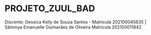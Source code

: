 # PROJETO_ZUUL_BAD
Discente: Gessica Kelly de Souza Santos - Matrícula 202100045635 | Sâmmya Emanuelle Guimarães de Oliveira Matrícula 202100011842
